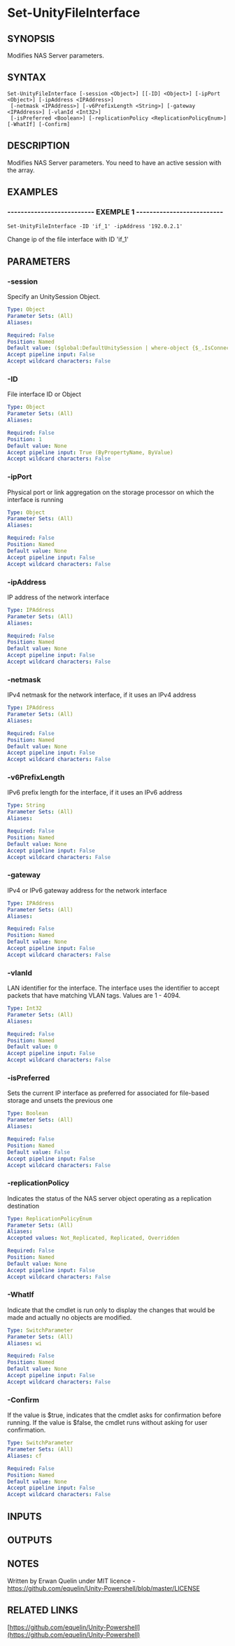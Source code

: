 # Set-UnityFileInterface

## SYNOPSIS
Modifies NAS Server parameters.

## SYNTAX

```
Set-UnityFileInterface [-session <Object>] [[-ID] <Object>] [-ipPort <Object>] [-ipAddress <IPAddress>]
 [-netmask <IPAddress>] [-v6PrefixLength <String>] [-gateway <IPAddress>] [-vlanId <Int32>]
 [-isPreferred <Boolean>] [-replicationPolicy <ReplicationPolicyEnum>] [-WhatIf] [-Confirm]
```

## DESCRIPTION
Modifies NAS Server parameters.
You need to have an active session with the array.

## EXAMPLES

### -------------------------- EXEMPLE 1 --------------------------
```
Set-UnityFileInterface -ID 'if_1' -ipAddress '192.0.2.1'
```

Change ip of the file interface with ID 'if_1'

## PARAMETERS

### -session
Specify an UnitySession Object.

```yaml
Type: Object
Parameter Sets: (All)
Aliases: 

Required: False
Position: Named
Default value: ($global:DefaultUnitySession | where-object {$_.IsConnected -eq $true})
Accept pipeline input: False
Accept wildcard characters: False
```

### -ID
File interface ID or Object

```yaml
Type: Object
Parameter Sets: (All)
Aliases: 

Required: False
Position: 1
Default value: None
Accept pipeline input: True (ByPropertyName, ByValue)
Accept wildcard characters: False
```

### -ipPort
Physical port or link aggregation on the storage processor on which the interface is running

```yaml
Type: Object
Parameter Sets: (All)
Aliases: 

Required: False
Position: Named
Default value: None
Accept pipeline input: False
Accept wildcard characters: False
```

### -ipAddress
IP address of the network interface

```yaml
Type: IPAddress
Parameter Sets: (All)
Aliases: 

Required: False
Position: Named
Default value: None
Accept pipeline input: False
Accept wildcard characters: False
```

### -netmask
IPv4 netmask for the network interface, if it uses an IPv4 address

```yaml
Type: IPAddress
Parameter Sets: (All)
Aliases: 

Required: False
Position: Named
Default value: None
Accept pipeline input: False
Accept wildcard characters: False
```

### -v6PrefixLength
IPv6 prefix length for the interface, if it uses an IPv6 address

```yaml
Type: String
Parameter Sets: (All)
Aliases: 

Required: False
Position: Named
Default value: None
Accept pipeline input: False
Accept wildcard characters: False
```

### -gateway
IPv4 or IPv6 gateway address for the network interface

```yaml
Type: IPAddress
Parameter Sets: (All)
Aliases: 

Required: False
Position: Named
Default value: None
Accept pipeline input: False
Accept wildcard characters: False
```

### -vlanId
LAN identifier for the interface.
The interface uses the identifier to accept packets that have matching VLAN tags.
Values are 1 - 4094.

```yaml
Type: Int32
Parameter Sets: (All)
Aliases: 

Required: False
Position: Named
Default value: 0
Accept pipeline input: False
Accept wildcard characters: False
```

### -isPreferred
Sets the current IP interface as preferred for associated for file-based storage and unsets the previous one

```yaml
Type: Boolean
Parameter Sets: (All)
Aliases: 

Required: False
Position: Named
Default value: False
Accept pipeline input: False
Accept wildcard characters: False
```

### -replicationPolicy
Indicates the status of the NAS server object operating as a replication destination

```yaml
Type: ReplicationPolicyEnum
Parameter Sets: (All)
Aliases: 
Accepted values: Not_Replicated, Replicated, Overridden

Required: False
Position: Named
Default value: None
Accept pipeline input: False
Accept wildcard characters: False
```

### -WhatIf
Indicate that the cmdlet is run only to display the changes that would be made and actually no objects are modified.

```yaml
Type: SwitchParameter
Parameter Sets: (All)
Aliases: wi

Required: False
Position: Named
Default value: None
Accept pipeline input: False
Accept wildcard characters: False
```

### -Confirm
If the value is $true, indicates that the cmdlet asks for confirmation before running. 
If the value is $false, the cmdlet runs without asking for user confirmation.

```yaml
Type: SwitchParameter
Parameter Sets: (All)
Aliases: cf

Required: False
Position: Named
Default value: None
Accept pipeline input: False
Accept wildcard characters: False
```

## INPUTS

## OUTPUTS

## NOTES
Written by Erwan Quelin under MIT licence - https://github.com/equelin/Unity-Powershell/blob/master/LICENSE

## RELATED LINKS

[https://github.com/equelin/Unity-Powershell](https://github.com/equelin/Unity-Powershell)

